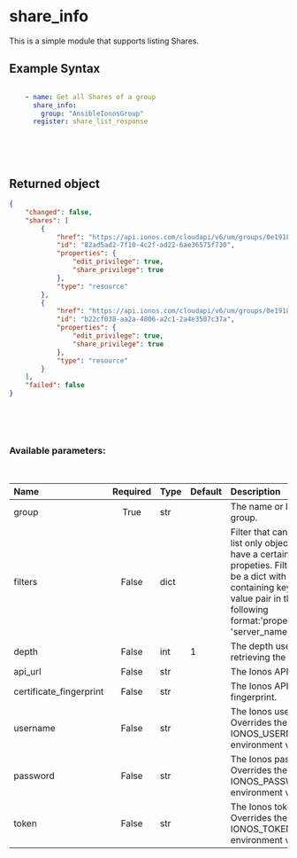 # share_info

This is a simple module that supports listing Shares.

## Example Syntax


```yaml

    - name: Get all Shares of a group
      share_info:
        group: "AnsibleIonosGroup"
      register: share_list_response

```

&nbsp;

&nbsp;
## Returned object
```json
{
    "changed": false,
    "shares": [
        {
            "href": "https://api.ionos.com/cloudapi/v6/um/groups/0e191818-5dd6-4248-b226-a0c863c71d03/shares/82ad5ad2-7f10-4c2f-ad22-6ae36575f730",
            "id": "82ad5ad2-7f10-4c2f-ad22-6ae36575f730",
            "properties": {
                "edit_privilege": true,
                "share_privilege": true
            },
            "type": "resource"
        },
        {
            "href": "https://api.ionos.com/cloudapi/v6/um/groups/0e191818-5dd6-4248-b226-a0c863c71d03/shares/b22cf038-aa2a-4806-a2c1-2a4e3507c37a",
            "id": "b22cf038-aa2a-4806-a2c1-2a4e3507c37a",
            "properties": {
                "edit_privilege": true,
                "share_privilege": true
            },
            "type": "resource"
        }
    ],
    "failed": false
}

```

&nbsp;

&nbsp;
### Available parameters:
&nbsp;

| Name | Required | Type | Default | Description |
| :--- | :---: | :--- | :--- | :--- |
| group | True | str |  | The name or ID of the group. |
| filters | False | dict |  | Filter that can be used to list only objects which have a certain set of propeties. Filters should be a dict with a key containing keys and value pair in the following format:'properties.name': 'server_name' |
| depth | False | int | 1 | The depth used when retrieving the items. |
| api_url | False | str |  | The Ionos API base URL. |
| certificate_fingerprint | False | str |  | The Ionos API certificate fingerprint. |
| username | False | str |  | The Ionos username. Overrides the IONOS_USERNAME environment variable. |
| password | False | str |  | The Ionos password. Overrides the IONOS_PASSWORD environment variable. |
| token | False | str |  | The Ionos token. Overrides the IONOS_TOKEN environment variable. |
